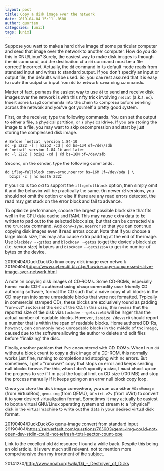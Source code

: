```yaml
---
layout: post
title: Copy a disk image over the network
date: 2019-04-04 15:11 -0500
author: quorten
categories: [unix]
tags: [unix]
---
```


Suppose you want to make a hard drive image of some particular
computer and send that image over the network to another computer.
How do you do this in GNU/Linux?  Surely, the easiest way to make disk
images is through the `dd` command, but the destination of a `dd`
command must be a file, correct?  Incorrect.  Actually, the `dd`
command in its default mode reads from standard input and writes to
standard output.  If you don't specify an input or output file, the
defaults will be used.  So, you can rest assured that it is easy to
route the output or input from `dd` to network streaming commands.

Matter of fact, perhaps the easiest way to use `dd` to send and
receive disk images over the network is with this nifty trick
involving `netcat` (a.k.a. `nc`).  Insert some `bzip2` commands into
the chain to compress before sending across the network and you've got
yourself a pretty good system.

First, on the receiver, type the following commands.  You can set the
output to either a file, a physical partition, or a physical drive.
If you are storing the image to a file, you may want to skip
decompression and start by just storing the compressed disk image.

```
# Before `netcat' version 1.84-10
nc -p 2222 -l | bzip2 -cd | dd bs=16M of=/dev/sdb
# `netcat' version 1.84-10 and later
nc -l 2222 | bzip2 -cd | dd bs=16M of=/dev/sdb
```

<!-- more -->

Second, on the sender, type the following commands.

```
dd iflag=fullblock conv=sync,noerror bs=16M if=/dev/sda | \
  bzip2 -c | nc hostA 2222
```

If your dd is too old to support the `iflag=fullblock` option, then
simply omit it and the behavior will be practically the same.  On
newer `dd` versions, you should not omit the option or else if there
are any read errors detected, the read may get stuck on the error
block and fail to advance.

To optimize performance, choose the largest possible block size that
fits well in the CPU data cache and RAM.  This may cause extra data to
be written to pad out to the selected block size, but that can be
corrected via the `truncate` command.  Add `conv=sync,noerror` so that
you can continue copying disk images even if read errors occur.  Note
that if you choose a large block size, this may also cause extra
padding at the end of the image.  Use `blockdev --getbsz` and
`blockdev --getss` to get the device's block size (i.e. sector size)
in bytes and `blockdev --getsize64` to get the number of bytes on the
device.

20190404/DuckDuckGo linux copy disk image over network  
20190404/https://www.cyberciti.biz/tips/howto-copy-compressed-drive-image-over-network.html

A note on copying disk images of CD-ROMs.  Some CD-ROMs, especially
home-made CD-Rs authored using cheap commodity user-friendly CD
authoring software, format the CD such that a naive copy of all blocks
in the CD may run into some unreadable blocks that were not formatted.
Typically in commercial stamped CDs, these blocks are exclusively
found as padding "run-out" sectors at the end of the CD.  In this
case, this means that the reported size of the disk via `blockdev
--getsize64` will be larger than the actual number of readable blocks.
However, `isosize /dev/sr0` should report a number that is within the
span of readable blocks.  Home authored CD-Rs, however, can commonly
have unreadable blocks in the middle of the image, caused due to the
software allowing the author to delete and edit files before
"finalizing" the disc.

Finally, another problem that I've encountered with CD-ROMs.  When I
run `dd` without a block count to copy a disk image of a CD-ROM, this
normally works just fine, running to completion and stopping with no
errors.  But sometimes, I get a "runaway" copy that stops on error and
keeps sending null blocks forever.  For this, when I don't specify a
size, I must check up on the progress to see if I'm past the logical
limit on CD size (700 MB) and stop the process manually if it keeps
going on an error null block copy loop.

Once you store the disk image somewhere, you can use either
`VBoxManage` (from VirtualBox), `qemu-img` (from QEMU), or `virt-v2v`
(from oVirt) to convert it to your desired virtualization format.
Sometimes it may actually be easiest to boot a virtual GNU/Linux
operating system and stream to a "physical" disk in the virtual
machine to write out the data in your desired virtual disk format.

20190404/DuckDuckGo qemu-image convert from standard input  
20190404/https://serverfault.com/questions/765603/qemu-img-could-not-open-dev-stdin-could-not-refresh-total-sector-count-ope

Link to the excellent old `dd` resource I found a while back.  Despite
this being an old article, it is very much still relevant, not to
mention more comprehensive than my treatment of the subject.

20141230/http://www.noah.org/wiki/Dd_-_Destroyer_of_Disks
